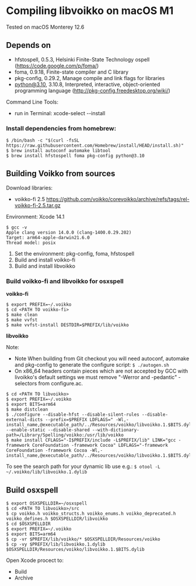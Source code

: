 # Compiling libvoikko on macOS M1

Tested on macOS Monterey 12.6

## Depends on

- hfstospell, 0.5.3, Helsinki Finite-State Technology ospell (https://code.google.com/p/foma/)
- foma, 0.9.18, Finite-state compiler and C library
- pkg-config, 0.29.2, Manage compile and link flags for libraries
- python@3.10, 3.10.8, Interpreted, interactive, object-oriented programming language (http://pkg-config.freedesktop.org/wiki/)

Command Line Tools:

- run in Terminal: xcode-select --install

### Install dependencies from homebrew:

```
$ /bin/bash -c "$(curl -fsSL https://raw.githubusercontent.com/Homebrew/install/HEAD/install.sh)"
$ brew install autoconf automake libtool
$ brew install hfstospell foma pkg-config python@3.10
```

## Building Voikko from sources

Download libraries:

- voikko-fi 2.5 https://github.com/voikko/corevoikko/archive/refs/tags/rel-voikko-fi-2.5.tar.gz

Environment: Xcode 14.1

```
$ gcc -v
Apple clang version 14.0.0 (clang-1400.0.29.202)
Target: arm64-apple-darwin21.6.0
Thread model: posix
```

1. Set the environment: pkg-config, foma, hfstospell
1. Build and install voikko-fi
1. Build and install libvoikko

### Build voikko-fi and libvoikko for osxspell

**voikko-fi**

```
$ export PREFIX=~/.voikko
$ cd <PATH TO voikko-fi>
$ make clean
$ make vvfst
$ make vvfst-install DESTDIR=$PREFIX/lib/voikko
```

**libvoikko**

Note:

- Note When building from Git checkout you will need autoconf, automake and pkg-config to generate the configure script: `$ ./autogen.sh`
- On x86_64 headers contain pieces which are not accepted by GCC with livoikko's default settings we must remove "-Werror and -pedantic" -selectors from configure.ac.

```
$ cd <PATH TO libvoikko>
$ export PREFIX=~/.voikko
$ export BITS=arm64
$ make distclean
$ ./configure --disable-hfst --disable-silent-rules --disable-external-dicts --prefix=$PREFIX LDFLAGS=" -Wl,-install_name,@executable_path/../Resources/voikko/libvoikko.1.$BITS.dylib" --enable-static --disable-shared --with-dictionary-path=/Library/Spelling/voikko:/usr/lib/voikko
$ make install CFLAGS="-I$PREFIX/include -L$PREFIX/lib" LINK="gcc -framework CoreFoundation -framework Cocoa" LDFLAGS="-framework CoreFoundation -framework Cocoa -Wl,-install_name,@executable_path/../Resources/voikko/libvoikko.1.$BITS.dylib"
```

To see the search path for your dynamic lib use e.g.: `$ otool -L ~/.voikko/lib/libvoikko.1.dylib`

## Build osxspell

```
$ export OSXSPELLDIR=~/osxspell
$ cd <PATH TO libvoikko>/src
$ cp voikko.h voikko_structs.h voikko_enums.h voikko_deprecated.h voikko_defines.h $OSXSPELLDIR/libvoikko
$ cd $OSXSPELLDIR
$ export PREFIX=~/.voikko
$ export BITS=arm64
$ cp -vr $PREFIX/lib/voikko/* $OSXSPELLDIR/Resources/voikko
$ cp -vy $PREFIX/lib/libvoikko.1.dylib $OSXSPELLDIR/Resources/voikko/libvoikko.1.$BITS.dylib
```

Open Xcode procect to:

- Build
- Archive
